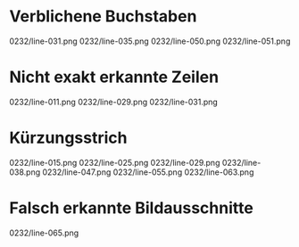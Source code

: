# Verblichene Buchstaben
0232/line-031.png
0232/line-035.png
0232/line-050.png
0232/line-051.png
# Nicht exakt erkannte Zeilen
0232/line-011.png
0232/line-029.png
0232/line-031.png
# Kürzungsstrich
0232/line-015.png
0232/line-025.png
0232/line-029.png
0232/line-038.png
0232/line-047.png
0232/line-055.png
0232/line-063.png
# Falsch erkannte Bildausschnitte
0232/line-065.png
